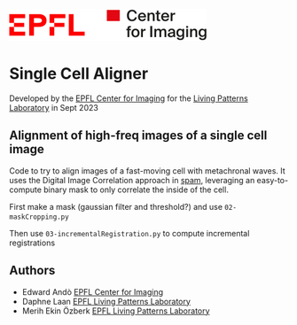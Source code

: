 ![EPFL Center for Imaging logo](images/logo-center-for-imaging.svg)

# Single Cell Aligner
Developed by the [EPFL Center for Imaging](https://imaging.epfl.ch) for the [Living Patterns Laboratory](https://www.epfl.ch/labs/lpl/) in Sept 2023

## Alignment of high-freq images of a single cell image
Code to try to align images of a fast-moving cell with metachronal waves.
It uses the Digital Image Correlation approach in [spam](http://spam-project.gitlab.io/spam/), leveraging an easy-to-compute binary mask to only correlate the inside of the cell.

First make a mask (gaussian filter and threshold?) and use `02-maskCropping.py`

Then use `03-incrementalRegistration.py` to compute incremental registrations

<!--## Example result
<video width="320" height="240" controls>
  <source src="images/illustration.webm" type="video/webm">
</video>-->

## Authors
  - Edward Andò [EPFL Center for Imaging](https://imaging.epfl.ch)
  - Daphne Laan [EPFL Living Patterns Laboratory](https://www.epfl.ch/labs/lpl/)
  - Merih Ekin Özberk [EPFL Living Patterns Laboratory](https://www.epfl.ch/labs/lpl/)
